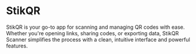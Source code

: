 # StikQR

StikQR is your go-to app for scanning and managing QR codes with ease. Whether you're opening links, sharing codes, or exporting data, StikQR Scanner simplifies the process with a clean, intuitive interface and powerful features.
